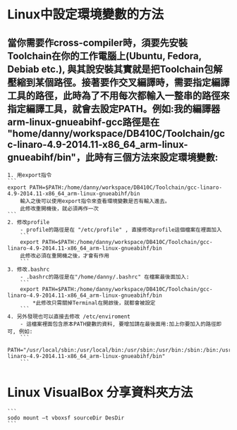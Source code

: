 # Linux中設定環境變數的方法
## 當你需要作cross-compiler時，須要先安裝Toolchain在你的工作電腦上(Ubuntu, Fedora, Debiab etc.), 與其說安裝其實就是把Toolchain包解壓縮到某個路徑。接著要作交叉編譯時，需要指定編譯工具的路徑，此時為了不用每次都輸入一整串的路徑來指定編譯工具，就會去設定PATH。例如:我的編譯器arm-linux-gnueabihf-gcc路徑是在 "home/danny/workspace/DB410C/Toolchain/gcc-linaro-4.9-2014.11-x86_64_arm-linux-gnueabihf/bin"，此時有三個方法來設定環境變數:
    1. 用export指令
    ```
    export PATH=$PATH:/home/danny/workspace/DB410C/Toolchain/gcc-linaro-4.9-2014.11-x86_64_arm-linux-gnueabihf/bin
        輸入之後可以使用export指令來查看環境變數是否有輸入進去。
        此修改重開機後，就必須再作一次
    ```
    2. 修改profile
        - profile的路徑是在 "/etc/profile" , 直接修改profile這個檔案在裡面加入
        ```
        export PATH=$PATH:/home/danny/workspace/DB410C/Toolchain/gcc-linaro-4.9-2014.11-x86_64_arm-linux-gnueabihf/bin
        此修改必須在重開機之後，才會有作用    
        ```
    3. 修改.bashrc 
        - .bashrc的路徑是在"/home/danny/.bashrc" 在檔案最後面加入:
        ```
        export PATH=$PATH:/home/danny/workspace/DB410C/Toolchain/gcc-linaro-4.9-2014.11-x86_64_arm-linux-gnueabihf/bin
            *此修改只需關掉Terminal在開啟後，就都會被設定
        ```
    4. 另外發現也可以直接去修改 /etc/enviroment
        - 這檔案裡面包含原本PATH變數的資料, 要增加請在最後面用:加上你要加入的路徑即可, 例如:
        ```
        PATH="/usr/local/sbin:/usr/local/bin:/usr/sbin:/usr/bin:/sbin:/bin:/usr/games:/home/danny/workspace/DB410C/Toolchain/gcc-linaro-4.9-2014.11-x86_64_arm-linux-gnueabihf/bin"
        ```

# Linux VisualBox 分享資料夾方法
    ```
    sodo mount –t vboxsf sourceDir DesDir
    ```
    
